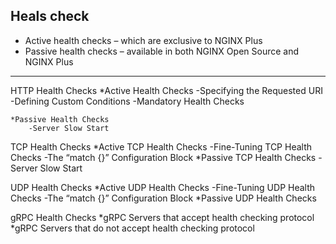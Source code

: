 ## Heals check
- Active health checks – which are exclusive to NGINX Plus 
- Passive health checks – available in both NGINX Open Source and NGINX Plus 

----------------------------------------------------------------------------------------------------- 
HTTP Health Checks
    *Active Health Checks 
        -Specifying the Requested URI
        -Defining Custom Conditions
        -Mandatory Health Checks

    *Passive Health Checks 
        -Server Slow Start 
TCP Health Checks
    *Active TCP Health Checks
          -Fine-Tuning TCP Health Checks
          -The “match {}” Configuration Block
    *Passive TCP Health Checks
        -Server Slow Start

UDP Health Checks
    *Active UDP Health Checks
        -Fine-Tuning UDP Health Checks
        -The “match {}” Configuration Block
    *Passive UDP Health Checks


gRPC Health Checks
    *gRPC Servers that accept health checking protocol
    *gRPC Servers that do not accept health checking protocol





